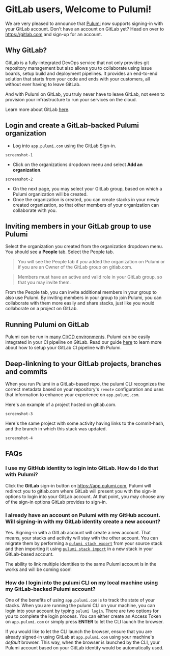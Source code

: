 # GitLab users, Welcome to Pulumi!

We are very pleased to announce that [Pulumi](https://pulumi.io) now supports signing-in with your GitLab account. Don't have an account on GitLab yet? Head on over to https://gitlab.com and sign-up for an account.

## Why GitLab?

GitLab is a fully-integrated DevOps service that not only provides git repository management but also allows you to collaborate using issue boards, setup build and deployment pipelines. It provides an end-to-end solution that starts from your code and ends with your customers, all without ever having to leave GitLab.

And with Pulumi on GitLab, you truly never have to leave GitLab, not even to provision your infrastructure to run your services on the cloud.

Learn more about GitLab [here](https://about.gitlab.com/why/).

## Login and create a GitLab-backed Pulumi organization

- Log into `app.pulumi.com` using the GitLab Sign-in.

`screenshot-1`

- Click on the organizations dropdown menu and select **Add an organization**.

`screenshot-2`

- On the next page, you may select your GitLab group, based on which a Pulumi organization will be created.
- Once the organization is created, you can create stacks in your newly created organization, so that other members of your organization can collaborate with you.

## Inviting members in your GitLab group to use Pulumi

Select the organization you created from the organization dropdown menu. You should see a **People** tab. Select the People tab.

> You will see the People tab if _you_ added the organization on Pulumi or if you are an Owner of the GitLab group on gitlab.com.

> Members must have an active and valid role in your GitLab group, so that you may invite them.

From the People tab, you can invite additional members in your group to also use Pulumi. By inviting members in your group to join Pulumi, you can collaborate with them more easily and share stacks, just like you would collaborate on a project on GitLab.

## Running Pulumi on GitLab

Pulumi can be run in [many CI/CD environments](https://pulumi.io/reference/cd.html). Pulumi can be easily integrated in your CI pipeline on GitLab. Read our guide [here](https://pulumi.io/reference/cd-gitlab-ci.html) to learn more about how to setup your GitLab CI pipeline with Pulumi.

## Deep-linkning to your GitLab projects, branches and commits

When you run Pulumi in a GitLab-based repo, the pulumi CLI recognizes the correct metadata based on your repository's `remote` configuration and uses that information to enhance your experience on `app.pulumi.com`.

Here's an example of a project hosted on gitlab.com.

`screenshot-3`

Here's the same project with some activity having links to the commit-hash, and the branch in which this stack was updated.

`screenshot-4`

## FAQs

### I use my GitHub identity to login into GitLab. How do I do that with Pulumi?

Click the **GitLab** sign-in button on https://app.pulumi.com, Pulumi will redirect you to gitlab.com where GitLab will present you with the sign-in options to login into your GitLab account. At that point, you may choose any of the sign-in options GitLab provides to sign-in.

### I already have an account on Pulumi with my GitHub account. Will signing-in with my GitLab identity create a new account?

Yes. Signing-in with a GitLab account will create a new account. That means, your stacks and activity will stay with the other account. You can migrate them by performing a [`pulumi stack export`](https://pulumi.io/reference/cli/pulumi_stack_export.html) from your source stack and then importing it using [`pulumi stack import`](https://pulumi.io/reference/cli/pulumi_stack_import.html) in a new stack in your GitLab-based account.

The ability to link multiple identities to the same Pulumi account is in the works and will be coming soon!

### How do I login into the pulumi CLI on my local machine using my GitLab-backed Pulumi account?

One of the benefits of using `app.pulumi.com` is to track the state of your stacks. When you are running the pulumi CLI on your machine, you can login into your account by typing `pulumi login`. There are two options for you to complete the login process. You can either create an Access Token on `app.pulumi.com` or simply press **ENTER** to let the CLI launch the browser. 

If you would like to let the CLI launch the browser, ensure that you are already signed-in using GitLab at `app.pulumi.com` using your machine's _default_ browser. This way, when the browser is launched by the CLI, your Pulumi account based on your GitLab identity would be automatically used.
